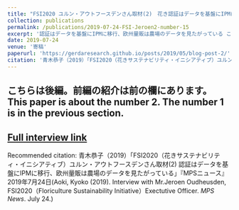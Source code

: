 ```yaml
---
title: "FSI2020 ユルン・アウトフースデンさん取材(2)　花き認証はデータを基盤にIPMに移行、欧州量販は農場のデータを見たがっている (Certifications shift towards more data-driven IPM,  in accordance with European retailers demand)"
collection: publications
permalink: /publications/2019-07-24-FSI-Jeroen2-number-15
excerpt: '認証はデータを基盤にIPMに移行、欧州量販は農場のデータを見たがっている これから重要になるのは、IPM（総合的病害虫・雑草管理）と記録管理。将来的に、認証における監査の重要性は下がり、継続的なデータを活用した生産とサプライチェーンの透明性確保が新たな標準になる.。FSIは記録、透明性、データ利用、残留農薬試験などすべての面で新しい基準を作り、各認証機関を指導している。英国のテスコ、セインスベリ―やスイスのミグロなどの大手量販は、認証だけでは不安だと感じている。現在の認証はブラックボックスで、MPS-AでもMPS-SQの認証があっても、実際に法令遵守かどうか、農薬の使用量を削減しているか、確証はない。だから、小売は使用農薬やエネルギー、肥料、さらに農場の労務管理のデータを見て、理解したがっている。南米やケニアの生産者はすでに、データ中心に透明性を示すモデルに移行している。FSIのアプローチはIPMで、農薬のブラックリストや残留量を基準にするのではなく、生物的防除や予察技術を駆使して総合的に環境負荷を減らす方向に向かう。データは、その技術的基盤。MPS-ABCは、今までFSIバスケット（FSIが認める認証スキームの集合）に含まれていなかった。それは、MPS-ABCには、適正な生産活動や最低限果たすべき要求事項への言及がなく、達成すべき目標水準が明確でなく、法令遵守の項目もないから。農薬に関しては、購入記録、農薬保管、登録切れ農薬の処理、散布時の保護用具使用など、20項目以上の決定的に重要な基準が、MPS-ABCにはない。今後、MPS-ABCはMPS-GAPと組み合わせることで、 FSIバスケットに包摂される。日本の花き業界も、法令遵守や労働安全などの分野をまとめて包括的なシステムを作るべき。アジェンダを掲げなければ、後手に回ってしまう。花は自然からの贈り物である。人間は、環境や社会や他人の犠牲の上に、花や植物の生産を続けるべきではない。ユルンさんの主張する「新しい考え方」では、花き産業は循環経済の中で営まれるべきで、気候変動にマイナスの影響を与えるものであってはならない。こうした考え方に対する懐疑は、10年以内に消えていくだろうという。 '
date: 2019-07-24
venue: '寄稿'
paperurl: 'https://gerdaresearch.github.io/posts/2019/05/blog-post-2/'
citation: '青木恭子（2019）「FSI2020（花きサステナビリティ・イニシアティブ）ユルン・アウトフースデンさん取材(2) 認証はデータを基盤にIPMに移行、欧州量販は農場のデータを見たがっている」『MPSニュース』2019年7月24日 (Aoki, Kyoko (2019). Interview with Mr.Jeroen Oudheusden, FSI2020（Floriculture Sustainability Initiative）Exectutive Officer. <i> MPS News</i>. July 24.)'
---
```

## こちらは後編。前編の紹介は前の欄にあります。This paper is about the number 2. The number 1 is in the previous section.

## [Full interview link](https://gerdaresearch.github.io/posts/2019/05/blog-post-2/)

Recommended citation: 青木恭子（2019）「FSI2020（花きサステナビリティ・イニシアティブ）ユルン・アウトフースデンさん取材(2) 認証はデータを基盤にIPMに移行、欧州量販は農場のデータを見たがっている」『MPSニュース』2019年7月24日(Aoki, Kyoko (2019). Interview with Mr.Jeroen Oudheusden, FSI2020（Floriculture Sustainability Initiative）Exectutive Officer. <i> MPS News</i>. July 24.)
